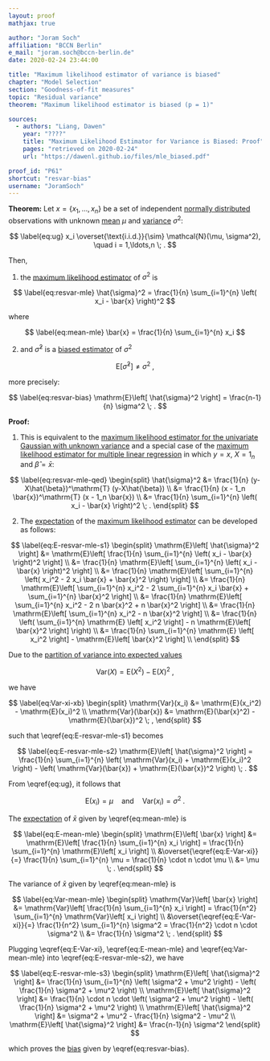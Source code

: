 ```yaml
---
layout: proof
mathjax: true

author: "Joram Soch"
affiliation: "BCCN Berlin"
e_mail: "joram.soch@bccn-berlin.de"
date: 2020-02-24 23:44:00

title: "Maximum likelihood estimator of variance is biased"
chapter: "Model Selection"
section: "Goodness-of-fit measures"
topic: "Residual variance"
theorem: "Maximum likelihood estimator is biased (p = 1)"

sources:
  - authors: "Liang, Dawen"
    year: "????"
    title: "Maximum Likelihood Estimator for Variance is Biased: Proof"
    pages: "retrieved on 2020-02-24"
    url: "https://dawenl.github.io/files/mle_biased.pdf"

proof_id: "P61"
shortcut: "resvar-bias"
username: "JoramSoch"
---
```



**Theorem:** Let $x = \left\lbrace x_1, \ldots, x_n \right\rbrace$ be a set of independent [normally distributed](/D/norm) observations with unknown [mean](/D/mean) $\mu$ and [variance](/D/var) $\sigma^2$:

$$ \label{eq:ug}
x_i \overset{\text{i.i.d.}}{\sim} \mathcal{N}(\mu, \sigma^2), \quad i = 1,\ldots,n \; .
$$

Then,

1) the [maximum likelihood estimator](/D/mle) of $\sigma^2$ is

$$ \label{eq:resvar-mle}
\hat{\sigma}^2 = \frac{1}{n} \sum_{i=1}^{n} \left( x_i - \bar{x} \right)^2
$$

where

$$ \label{eq:mean-mle}
\bar{x} = \frac{1}{n} \sum_{i=1}^{n} x_i
$$

2) and $\hat{\sigma}^2$ is a [biased estimator](/D/est-unb) of $\sigma^2$

$$ \label{eq:resvar-var}
\mathrm{E}\left[ \hat{\sigma}^2 \right] \neq \sigma^2 \; ,
$$

more precisely:

$$ \label{eq:resvar-bias}
\mathrm{E}\left[ \hat{\sigma}^2 \right] = \frac{n-1}{n} \sigma^2 \; .
$$


**Proof:**

1) This is equivalent to the [maximum likelihood estimator for the univariate Gaussian with unknown variance](/P/ug-mle) and a special case of the [maximum likelihood estimator for multiple linear regression](/P/mlr-mle) in which $y = x$, $X = 1_n$ and $\hat{\beta} = \bar{x}$:

$$ \label{eq:resvar-mle-qed}
\begin{split}
\hat{\sigma}^2 &= \frac{1}{n} (y-X\hat{\beta})^\mathrm{T} (y-X\hat{\beta}) \\
&= \frac{1}{n} (x - 1_n \bar{x})^\mathrm{T} (x - 1_n \bar{x}) \\
&= \frac{1}{n} \sum_{i=1}^{n} \left( x_i - \bar{x} \right)^2 \; .
\end{split}
$$

2) The [expectation](/D/mean) of the [maximum likelihood estimator](/D/mle) can be developed as follows:

$$ \label{eq:E-resvar-mle-s1}
\begin{split}
\mathrm{E}\left[ \hat{\sigma}^2 \right] &= \mathrm{E}\left[ \frac{1}{n} \sum_{i=1}^{n} \left( x_i - \bar{x} \right)^2 \right] \\
&= \frac{1}{n} \mathrm{E}\left[ \sum_{i=1}^{n} \left( x_i - \bar{x} \right)^2 \right] \\
&= \frac{1}{n} \mathrm{E}\left[ \sum_{i=1}^{n} \left( x_i^2 - 2 x_i \bar{x} + \bar{x}^2 \right) \right] \\
&= \frac{1}{n} \mathrm{E}\left[ \sum_{i=1}^{n} x_i^2 - 2 \sum_{i=1}^{n} x_i \bar{x} + \sum_{i=1}^{n} \bar{x}^2 \right] \\
&= \frac{1}{n} \mathrm{E}\left[ \sum_{i=1}^{n} x_i^2 - 2 n \bar{x}^2 + n \bar{x}^2 \right] \\
&= \frac{1}{n} \mathrm{E}\left[ \sum_{i=1}^{n} x_i^2 - n \bar{x}^2 \right] \\
&= \frac{1}{n} \left( \sum_{i=1}^{n} \mathrm{E} \left[ x_i^2 \right] - n \mathrm{E}\left[ \bar{x}^2 \right] \right) \\
&= \frac{1}{n} \sum_{i=1}^{n} \mathrm{E} \left[ x_i^2 \right] - \mathrm{E}\left[ \bar{x}^2 \right] \\
\end{split}
$$

Due to the [partition of variance into expected values](/P/var-mean)

$$ \label{eq:var-mean}
\mathrm{Var}(X) = \mathrm{E}(X^2) - \mathrm{E}(X)^2 \; ,
$$

we have

$$ \label{eq:Var-xi-xb}
\begin{split}
\mathrm{Var}(x_i) &= \mathrm{E}(x_i^2) - \mathrm{E}(x_i)^2 \\
\mathrm{Var}(\bar{x}) &= \mathrm{E}(\bar{x}^2) - \mathrm{E}(\bar{x})^2 \; ,
\end{split}
$$

such that \eqref{eq:E-resvar-mle-s1} becomes

$$ \label{eq:E-resvar-mle-s2}
\mathrm{E}\left[ \hat{\sigma}^2 \right] = \frac{1}{n} \sum_{i=1}^{n} \left( \mathrm{Var}(x_i) + \mathrm{E}(x_i)^2 \right) - \left( \mathrm{Var}(\bar{x}) + \mathrm{E}(\bar{x})^2 \right) \; .
$$

From \eqref{eq:ug}, it follows that

$$ \label{eq:E-Var-xi}
\mathrm{E}(x_i) = \mu \quad \text{and} \quad \mathrm{Var}(x_i) = \sigma^2 \; .
$$

The [expectation](/D/mean) of $\bar{x}$ given by \eqref{eq:mean-mle} is

$$ \label{eq:E-mean-mle}
\begin{split}
\mathrm{E}\left[ \bar{x} \right] &= \mathrm{E}\left[ \frac{1}{n} \sum_{i=1}^{n} x_i \right] = \frac{1}{n} \sum_{i=1}^{n} \mathrm{E}\left[ x_i \right] \\
&\overset{\eqref{eq:E-Var-xi}}{=} \frac{1}{n} \sum_{i=1}^{n} \mu = \frac{1}{n} \cdot n \cdot \mu \\
&= \mu \; .
\end{split}
$$

The variance of $\bar{x}$ given by \eqref{eq:mean-mle} is

$$ \label{eq:Var-mean-mle}
\begin{split}
\mathrm{Var}\left[ \bar{x} \right] &= \mathrm{Var}\left[ \frac{1}{n} \sum_{i=1}^{n} x_i \right] = \frac{1}{n^2} \sum_{i=1}^{n} \mathrm{Var}\left[ x_i \right] \\
&\overset{\eqref{eq:E-Var-xi}}{=} \frac{1}{n^2} \sum_{i=1}^{n} \sigma^2 = \frac{1}{n^2} \cdot n \cdot \sigma^2 \\
&= \frac{1}{n} \sigma^2 \; .
\end{split}
$$

Plugging \eqref{eq:E-Var-xi}, \eqref{eq:E-mean-mle} and \eqref{eq:Var-mean-mle} into \eqref{eq:E-resvar-mle-s2}, we have

$$ \label{eq:E-resvar-mle-s3}
\begin{split}
\mathrm{E}\left[ \hat{\sigma}^2 \right] &= \frac{1}{n} \sum_{i=1}^{n} \left( \sigma^2 + \mu^2 \right) - \left( \frac{1}{n} \sigma^2 + \mu^2 \right) \\
\mathrm{E}\left[ \hat{\sigma}^2 \right] &= \frac{1}{n} \cdot n \cdot \left( \sigma^2 + \mu^2 \right) - \left( \frac{1}{n} \sigma^2 + \mu^2 \right) \\
\mathrm{E}\left[ \hat{\sigma}^2 \right] &= \sigma^2 + \mu^2 - \frac{1}{n} \sigma^2 - \mu^2 \\
\mathrm{E}\left[ \hat{\sigma}^2 \right] &= \frac{n-1}{n} \sigma^2
\end{split}
$$

which proves the [bias](/D/est-unb) given by \eqref{eq:resvar-bias}.
